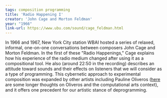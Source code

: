 ```yaml
---
tags: composition programming
title: 'Radio Happening I'
creator: 'John Cage and Morton Feldman'
year: "1966"
link-url: https://www.ubu.com/sound/cage_feldman.html
---
```


In 1966 and 1967, New York City station WBAI hosted a series of relaxed, informal, one-on-one conversations between composers John Cage and Morton Feldman. In the first of these "Radio Happenings," Cage explains how his experience of the radio medium changed after using it as a compositional tool. He also (around 22:50 in the recording) describes an attitude toward sounds and their effects on listeners that we will consider as a type of programming. This cybernetic approach to experimental composition was expanded by other artists including Pauline Oliveros ([here](https://akstuhl.net/blog/2016-12-12-oliveros.html) are some longer thoughts on Oliveros and the computational arts context), and it offers one precedent for our artistic stance of deprogramming.
